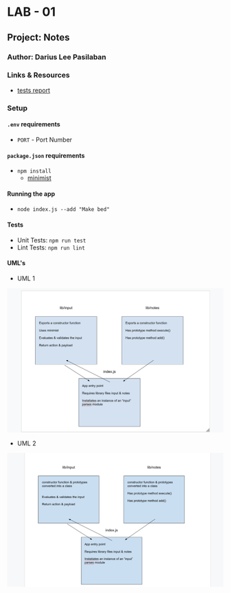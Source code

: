 # LAB - 01

## Project: Notes

### Author: Darius Lee Pasilaban

### Links & Resources
- [tests report](https://github.com/DariusPasilaban-401-advanced-javascript/notes/actions/new)


### Setup
#### `.env` requirements
- `PORT` - Port Number
#### `package.json` requirements
- `npm install`
  - [minimist](https://www.npmjs.com/package/minimist)


#### Running the app
- `node index.js --add "Make bed"`

#### Tests

- Unit Tests: `npm run test`
- Lint Tests: `npm run lint`

#### UML's

- UML 1

<img src=uml1.png>

- UML 2

<img src=uml2.png>
